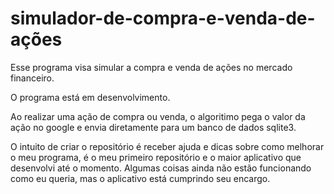 # simulador-de-compra-e-venda-de-ações
Esse programa visa simular a compra e venda de ações no mercado financeiro.

O programa está em desenvolvimento.

Ao realizar uma ação de compra ou venda, o algoritimo pega o valor da ação no google e envia diretamente para um banco de dados sqlite3.

O intuito de criar o repositório é receber ajuda e dicas sobre como melhorar o meu programa, é o meu primeiro repositório e o maior aplicativo
que desenvolvi até o momento.
Algumas coisas ainda não estão funcionando como eu queria, mas o aplicativo está cumprindo seu encargo.
